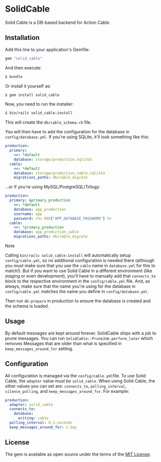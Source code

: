 # SolidCable

Solid Cable is a DB-based backend for Action Cable.


## Installation
Add this line to your application's Gemfile:

```ruby
gem "solid_cable"
```

And then execute:
```bash
$ bundle
```

Or install it yourself as:
```bash
$ gem install solid_cable
```

Now, you need to run the installer:

```bash
$ bin/rails solid_cable:install
```

This will create the `db/cable_schema.rb` file.

You will then have to add the configuration for the database in `config/database.yml`. If you're using SQLite, it'll look something like this:

```yaml
production:
  primary:
    <<: *default
    database: storage/production.sqlite3
  cable:
    <<: *default
    database: storage/production_cable.sqlite3
    migrations_paths: db/cable_migrate
```

...or if you're using MySQL/PostgreSQL/Trilogy:

```yaml
production:
  primary: &primary_production
    <<: *default
    database: app_production
    username: app
    password: <%= ENV["APP_DATABASE_PASSWORD"] %>
  cable:
    <<: *primary_production
    database: app_production_cable
    migrations_paths: db/cable_migrate
```

> [!NOTE]
> Calling `bin/rails solid_cable:install` will automatically setup `config/cable.yml`, so no additional configuration is needed there (although you must make sure that you use the `cable` name in `database.yml` for this to match!). But if you want to use Solid Cable in a different environment (like staging or even development), you'll have to manually add that `connects_to` block to the respective environment in the `config/cable.yml` file. And, as always, make sure that the name you're using for the database in `config/cable.yml` matches the name you define in `config/database.yml`.

Then run `db:prepare` in production to ensure the database is created and the schema is loaded.

## Usage

By default messages are kept around forever. SolidCable ships with a job to
prune messages. You can run `SolidCable::PruneJob.perform_later` which removes
Messages that are older than what is specified in `keep_messages_around_for`
setting.

## Configuration

All configuration is managed via the `config/cable.yml`file. To use Solid Cable, the `adapter` value *must be* `solid_cable`. When using Solid Cable, the other values you can set are: `connects_to`, `polling_interval`, `silence_polling`, and `keep_messages_around_for`. For example:

```yaml
production:
  adapter: solid_cable
  connects_to:
    database:
      writing: cable
  polling_interval: 0.1.seconds
  keep_messages_around_for: 1.day
```

## License
The gem is available as open source under the terms of the [MIT License](https://opensource.org/licenses/MIT).
